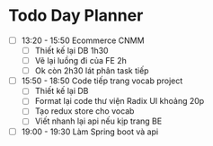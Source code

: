 

# Todo Day Planner

- [ ] 13:20 - 15:50 Ecommerce CNMM
	- [ ] Thiết kế lại DB 1h30
	- [ ] Vẽ lại luồng đi của FE 2h
	- [ ] Ok còn 2h30 lát phân task tiếp
- [ ] 15:50 - 18:50 Code tiếp trang vocab project
	- [ ] Thiết kế lại DB
	- [ ] Format lại code thư viện Radix UI khoảng 20p
	- [ ] Tạo redux store cho vocab 
	- [ ] Viết nhanh lại api nếu kịp trang BE
- [ ] 19:00 - 19:30 Làm Spring boot và api